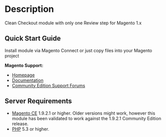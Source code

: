 # Description
Clean Checkout module with only one Review step for Magento 1.x

## Quick Start Guide

Install module via Magento Connect or just copy files into your Magento project

**Magento Support:**

* [Homepage](http://magento.com)
* [Documentation](http://docs.magentocommerce.com)
* [Community Edition Support Forums](https://www.magentocommerce.com/support/ce/)


## Server Requirements

* [Magento CE](http://magento.com/resources/system-requirements) 1.9.2.1 or higher. Older versions might work, however this module has been validated to work against the 1.9.2.1 Community Edition release.
* [PHP](http://us2.php.net/downloads.php) 5.3 or higher.
